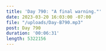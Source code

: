 ```yaml
---
title: 'Day 790: "A final warning."'
date: 2023-03-20 16:03:00 -07:00
file: "/uploads/Day-B790.mp3"
post: Day 790
duration: '00:06:31'
length: 5322156
---
```


